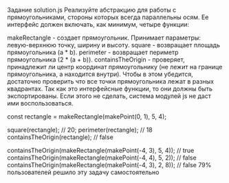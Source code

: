 Задание
solution.js
Реализуйте абстракцию для работы с прямоугольниками, стороны которых всегда параллельны осям. Ее интерфейс должен включать, как минимум, четыре функции:

makeRectangle - создает прямоугольник. Принимает параметры: левую-верхнюю точку, ширину и высоту.
square - возвращает площадь прямоугольника (a * b).
perimeter - возвращает периметр прямоугольника (2 * (a + b)).
containsTheOrigin - проверяет, принадлежит ли центр координат прямоугольнику (не лежит на границе прямоугольника, а находится внутри). Чтобы в этом убедится, достаточно проверить что все точки прямоугольника лежат в разных квадрантах.
Так как это интерфейсные функции, то они должны быть экспортированы. Если этого не сделать, система модулей js не даст ими воспользоваться.

const rectangle = makeRectangle(makePoint(0, 1), 5, 4);

square(rectangle); // 20;
perimeter(rectangle); // 18
containsTheOrigin(rectangle); // false

containsTheOrigin(makeRectangle(makePoint(-4, 3), 5, 4)); // true
containsTheOrigin(makeRectangle(makePoint(-4, 4), 5, 2)); // false
containsTheOrigin(makeRectangle(makePoint(-4, 3), 2, 8)); // false
79% пользователей решило эту задачу самостоятельно